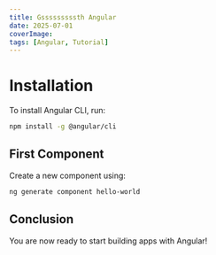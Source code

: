 ```yaml
---
title: Gsssssssssth Angular
date: 2025-07-01
coverImage: 
tags: [Angular, Tutorial]
---
```


# Installation
To install Angular CLI, run:

```bash
npm install -g @angular/cli
```

## First Component
Create a new component using:

```bash
ng generate component hello-world
```

## Conclusion
You are now ready to start building apps with Angular!

